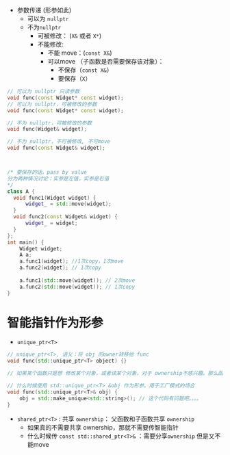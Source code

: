 * 参数传递 (形参如此)
  * 可以为 `nullptr`
  * 不为`nullptr`
    * 可被修改： (`X&` 或者 `X*`)
    * 不能修改: 
      * 不能 move：(`const X&`)
      * 可以move （子函数是否需要保存该对象）：
        * 不保存（`const X&`）
        * 要保存（`X`）



```c++
// 可以为 nullptr 只读参数
void func(const Widget* const widget);
// 可以为 nullptr，可被修改的参数
void func(const Widget* const widget);

// 不为 nullptr，可被修改的参数
void func(Widget& widget);

// 不为 nullptr，不可被修改, 不可move
void func(const Widget& widget);



/* 要保存的话，pass by value
分为两种情况讨论：实参是左值，实参是右值
*/
class A {
  void func1(Widget widget) {
      widget_ = std::move(widget);
  }
  void func2(const Widget& widget) {
      widget_ = widget;
  }
};
int main() {
    Widget widget;
    A a;
    a.func1(widget); //1次copy，1次move
    a.func2(widget); // 1次copy
    
    a.func1(std::move(widget)); // 2次move
    a.func2(std::move(widget)); // 1次copy
}
```



# 智能指针作为形参

* `unique_ptr<T>`

```c++
// unique_ptr<T>, 语义：将 obj 的owner转移给 func
void func(std::unique_ptr<T> object) {}

// 如果某个函数只是想 修改某个对象，或者读某个对象，对于 ownership不感兴趣。那么函数形参就不该带着智能指针。按照普通的形参配就可以了。

// 什么时候使用 std::unique_ptr<T> &obj 作为形参。用于工厂模式的场合
void func(std::unique_ptr<T>& obj) {
    obj = std::make_unique<std::string>(); // 这个代码有问题吧。。。。
}

```

* `shared_ptr<T>` :  共享 `ownership`： 父函数和子函数共享 `ownership`
  * 如果真的不需要共享 ownership，那就不需要传智能指针
  * 什么时候传 `const std::shared_ptr<T>&` ：需要分享`ownership` 但是又不能move

```c++

```

